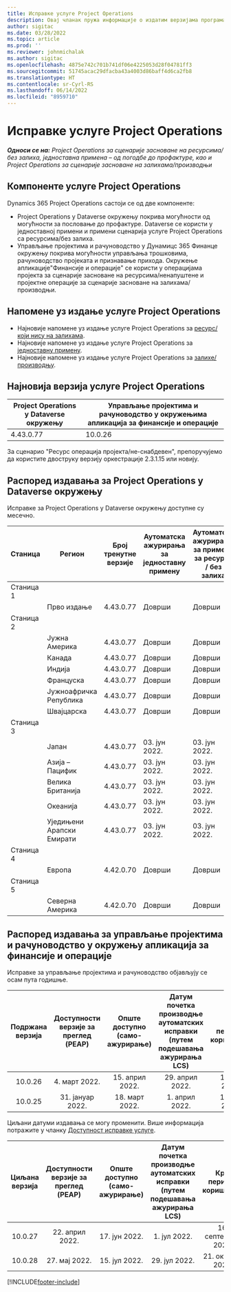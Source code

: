 ```yaml
---
title: Исправке услуге Project Operations
description: Овај чланак пружа информације о издатим верзијама програма Dynamics 365 Project Operations.
author: sigitac
ms.date: 03/28/2022
ms.topic: article
ms.prod: ''
ms.reviewer: johnmichalak
ms.author: sigitac
ms.openlocfilehash: 4875e742c701b741df06e4225053d28f04781ff3
ms.sourcegitcommit: 51745acac29dfacba43a4003d86baff4d6ca2fb8
ms.translationtype: HT
ms.contentlocale: sr-Cyrl-RS
ms.lasthandoff: 06/14/2022
ms.locfileid: "8959710"
---
```

# <a name="project-operations-updates"></a>Исправке услуге Project Operations

_**Односи се на:** Project Operations за сценарије засноване на ресурсима/без залиха, једноставна примена – од погодбе до профактуре, као и Project Operations за сценарије засноване на залихама/производњи_



## <a name="project-operations-components"></a>Компоненте услуге Project Operations

Dynamics 365 Project Operations састоји се од две компоненте:

- Project Operations у Dataverse окружењу покрива могућности од могућности за пословање до профактуре. Dataverse се користи у једноставној примени и примени сценарија услуге Project Operations са ресурсима/без залиха.
- Управљање пројектима и рачуноводство у Дyнамицс 365 Финанце окружењу покрива могућности управљања трошковима, рачуноводство пројеката и признавање прихода. Окружење апликације"Финансије и операције" се користи у операцијама пројекта за сценарије засноване на ресурсима/ненапуштене и пројектне операције за сценарије засноване на залихама/производњи.

## <a name="project-operations-release-notes"></a>Напомене уз издање услуге Project Operations
- Најновије напомене уз издање услуге Project Operations за [ресурс/који нису на залихама](whats-new-may-2022-resource-based.md).
- Најновије напомене уз издање услуге Project Operations за [једноставну примену](../pro/whats-new/whats-new-may-2022-lite.md).
- Најновије напомене уз издање услуге Project Operations за [залихе/производњу](../prod-pma/whats-new/whats-new-oct-2021-stocked.md).

## <a name="project-operations-latest-version"></a>Најновија верзија услуге Project Operations

| Project Operations у Dataverse окружењу | Управљање пројектима и рачуноводство у окружењима апликација за финансије и операције | 
| --- | --- |
| 4.43.0.77 | 10.0.26 |

За сценарио "Ресурс операција пројекта/не-снабдевен", препоручујемо да користите двоструку верзију оркестрације 2.3.1.15 или новију.

## <a name="release-schedule-for-project-operations-on-dataverse-environment"></a>Распоред издавања за Project Operations у Dataverse окружењу

Исправке за Project Operations у Dataverse окружењу доступне су месечно. 

| Станица | Регион | Број тренутне верзије | Аутоматска ажурирања за једноставну примену | Аутоматска ажурирања за примену за ресурсе / без залиха | Број следеће верзије | Датум опште доступности следеће верзије |
|-----------|-----------------------|-----------------|--------------------|---------------------|---------------------|---------------------|
| Станица 1 |   &nbsp;              |    &nbsp;       | &nbsp;             |      &nbsp;         |      &nbsp;         |      &nbsp;         |
|   &nbsp;  | Прво издање         |  4.43.0.77      | Доврши           | Доврши            | TBD                 | 01. јул 2022.       |
| Станица 2 |   &nbsp;              |    &nbsp;       | &nbsp;             |      &nbsp;         |      &nbsp;         |      &nbsp;         |
|   &nbsp;  | Јужна Америка         |  4.43.0.77      | Доврши           | Доврши            | TBD                 | 01. јул 2022.       |
|   &nbsp;  | Канада                |  4.43.0.77      | Доврши           | Доврши            | TBD                 | 01. јул 2022.       |
|   &nbsp;  | Индија                 |  4.43.0.77      | Доврши           | Доврши            | TBD                 | 01. јул 2022.       |
|   &nbsp;  | Француска                |  4.43.0.77      | Доврши           | Доврши            | TBD                 | 01. јул 2022.       |
|   &nbsp;  | Јужноафричка Република          |  4.43.0.77      | Доврши           | Доврши            | TBD                 | 01. јул 2022.       |
|   &nbsp;  | Швајцарска           |  4.43.0.77      | Доврши           | Доврши            | TBD                 | 01. јул 2022.       |
| Станица 3 |      &nbsp;           |     &nbsp;      |     &nbsp;         |      &nbsp;         |      &nbsp;         |      &nbsp;         |
|   &nbsp;  | Јапан                 |  4.43.0.77      | 03. јун 2022.      | 03. јун 2022.       | TBD                 | 08. јул 2022.       |
|   &nbsp;  | Азија – Пацифик          |  4.43.0.77      | 03. јун 2022.      | 03. јун 2022.       | TBD                 | 08. јул 2022.       |
|   &nbsp;  | Велика Британија         |  4.43.0.77      | 03. јун 2022.      | 03. јун 2022.       | TBD                 | 08. јул 2022.       |
|   &nbsp;  | Океанија               |  4.43.0.77      | 03. јун 2022.      | 03. јун 2022.       | TBD                 | 08. јул 2022.       |
|   &nbsp;  | Уједињени Арапски Емирати  |  4.43.0.77      | 03. јун 2022.      | 03. јун 2022.       | TBD                 | 08. јул 2022.       |
| Станица 4 |     &nbsp;            |     &nbsp;      |     &nbsp;         |      &nbsp;         |      &nbsp;         |      &nbsp;         |
|   &nbsp;  | Европа                |  4.42.0.70      | Доврши           | Доврши            | 4.43.0.77           | 10. јун 2022.       |
| Станица 5 |     &nbsp;            |     &nbsp;      |     &nbsp;         |      &nbsp;         |      &nbsp;         |      &nbsp;         |
|   &nbsp;  | Северна Америка         |  4.42.0.70      | Доврши           | Доврши            | 4.43.0.77           | 17. јун 2022.       |

## <a name="release-schedule-for-project-management-and-accounting-in-the-finance-and-operations-apps-environment"></a>Распоред издавања за управљање пројектима и рачуноводство у окружењу апликација за финансије и операције

Исправке за управљање пројектима и рачуноводство објављују се осам пута годишње.

|Подржана верзија| Доступности верзије за преглед (PEAP) | Опште доступно (само-ажурирање) | Датум почетка производње аутоматских исправки (путем подешавања ажурирања LCS) |   Крај периода коришћења   |
|:---------------:|:---------------------------:|:---------------------------------:|:--------------------------------------------------------------------:|:------------------:|
|     10.0.26     |      4. март 2022.          |        15. април 2022.             |                          29. април 2022.                              | 15. јул 2022.      |
|     10.0.25     |      31. јануар 2022.       |        18. март 2022.             |                          1. април 2022.                               | 10. јун 2022.      |


Циљани датуми издавања се могу променити. Више информација потражите у чланку [Доступност исправке услуге](/dynamics365/fin-ops-core/fin-ops/get-started/public-preview-releases?toc=%2fdynamics365%2ffinance%2ftoc.json).

|Циљана верзија | Доступности верзије за преглед (PEAP) | Опште доступно (само-ажурирање) | Датум почетка производње аутоматских исправки (путем подешавања ажурирања LCS) |   Крај периода коришћења   |
|:---------------:|:---------------------------:|:---------------------------------:|:--------------------------------------------------------------------:|:------------------:|
|     10.0.27     |      22. април 2022.         |        17. јун 2022.              |                          1. јул 2022.                                | 16. септембар 2022. |
|     10.0.28     |      27. мај 2022.           |        15. јул 2022.              |                          29. јул 2022.                               | 21. октобар 2022.   |

[!INCLUDE[footer-include](../includes/footer-banner.md)]
